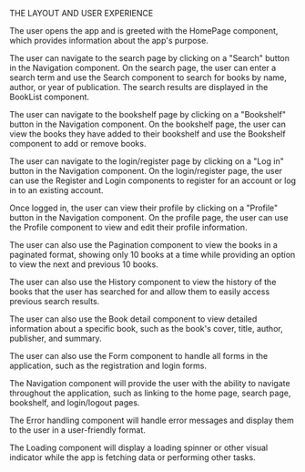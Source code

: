 THE LAYOUT AND USER EXPERIENCE

The user opens the app and is greeted with the HomePage component, which provides information about the app's purpose.

The user can navigate to the search page by clicking on a "Search" button in the Navigation component. On the search page, the user can enter a search term and use the Search component to search for books by name, author, or year of publication. The search results are displayed in the BookList component.

The user can navigate to the bookshelf page by clicking on a "Bookshelf" button in the Navigation component. On the bookshelf page, the user can view the books they have added to their bookshelf and use the Bookshelf component to add or remove books.

The user can navigate to the login/register page by clicking on a "Log in" button in the Navigation component. On the login/register page, the user can use the Register and Login components to register for an account or log in to an existing account.

Once logged in, the user can view their profile by clicking on a "Profile" button in the Navigation component. On the profile page, the user can use the Profile component to view and edit their profile information.

The user can also use the Pagination component to view the books in a paginated format, showing only 10 books at a time while providing an option to view the next and previous 10 books.

The user can also use the History component to view the history of the books that the user has searched for and allow them to easily access previous search results.

The user can also use the Book detail component to view detailed information about a specific book, such as the book's cover, title, author, publisher, and summary.

The user can also use the Form component to handle all forms in the application, such as the registration and login forms.

The Navigation component will provide the user with the ability to navigate throughout the application, such as linking to the home page, search page, bookshelf, and login/logout pages.

The Error handling component will handle error messages and display them to the user in a user-friendly format. 

The Loading component will display a loading spinner or other visual indicator while the app is fetching data or performing other tasks.